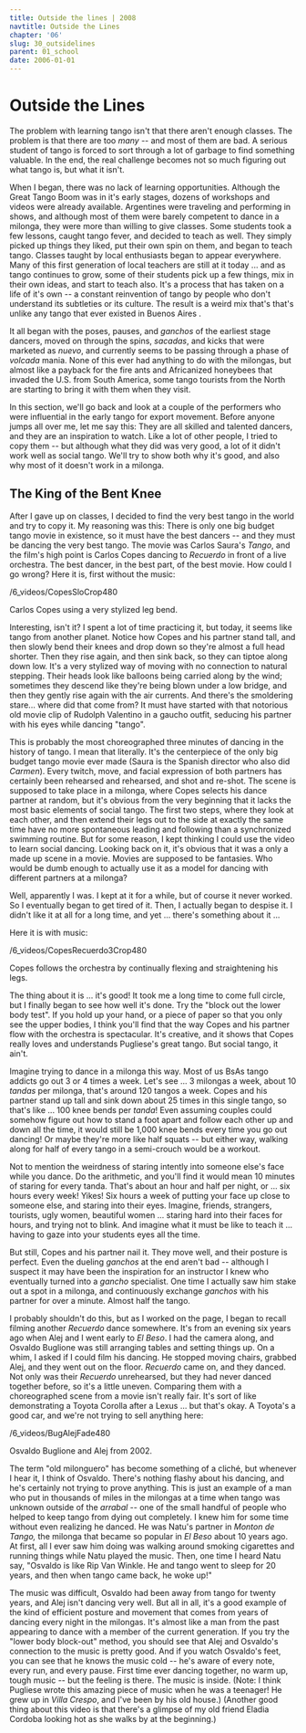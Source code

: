 ```yaml
---
title: Outside the lines | 2008
navtitle: Outside the Lines
chapter: '06'
slug: 30_outsidelines
parent: 01_school
date: 2006-01-01
---
```


# Outside the Lines

The problem with learning tango isn't that there aren't enough classes.
The problem is that there are too _many_ -- and most of them are bad.
A serious student of tango is forced to sort through a lot of garbage to find something valuable.
In the end, the real challenge becomes not so much figuring out what tango is, but what it isn't.

When I began, there was no lack of learning opportunities.
Although the Great Tango Boom was in it's early stages, dozens of workshops and videos were already available.
Argentines were traveling and performing in shows, and although most of them were barely competent to dance in a milonga, they were more than willing to give classes.
Some students took a few lessons, caught tango fever, and decided to teach as well.
They simply picked up things they liked, put their own spin on them, and began to teach tango.
Classes taught by local enthusiasts began to appear everywhere.
Many of this first generation of local teachers are still at it today ... and as tango continues to grow, some of their students pick up a few things, mix in their own ideas, and start to teach also.
It's a process that has taken on a life of it's own -- a constant reinvention of tango by people who don't understand its subtleties or its culture.
The result is a weird mix that's that's unlike any tango that ever existed in Buenos Aires .

It all began with the poses, pauses, and _ganchos_ of the earliest stage dancers, moved on through the spins, _sacadas_, and kicks that were marketed as _nuevo_, and currently seems to be passing through a phase of _volcada_ mania.
None of this ever had anything to do with the milongas, but almost like a payback for the fire ants and Africanized honeybees that invaded the U.S.
from South America, some tango tourists from the North are starting to bring it with them when they visit.

In this section, we'll go back and look at a couple of the performers who were influential in the early tango for export movement.
Before anyone jumps all over me, let me say this: They are all skilled and talented dancers, and they are an inspiration to watch.
Like a lot of other people, I tried to copy them -- but although what they did was very good, a lot of it didn't work well as social tango.
We'll try to show both why it's good, and also why most of it doesn't work in a milonga.

## The King of the Bent Knee

After I gave up on classes, I decided to find the very best tango in the world and try to copy it.
My reasoning was this: There is only one big budget tango movie in existence, so it must have the best dancers -- and they must be dancing the very best tango.
The movie was Carlos Saura's _Tango_, and the film's high point is Carlos Copes dancing to _Recuerdo_ in front of a live orchestra.
The best dancer, in the best part, of the best movie.
How could I go wrong? Here it is, first without the music:

/6_videos/CopesSloCrop480

Carlos Copes using a very stylized leg bend.

Interesting, isn't it?  I spent a lot of time practicing it, but today, it seems like tango from another planet.
Notice how Copes and his partner stand tall, and then slowly bend their knees and drop down so they're almost a full head shorter.
Then they rise again, and then sink back, so they can tiptoe along down low.
It's a very stylized way of moving with no connection to natural stepping.
Their heads look like balloons being carried along by the wind; sometimes they descend like they're being blown under a low bridge, and then they gently rise again with the air currents.
And there's the smoldering stare... where did that come from?  It must have started with that notorious old movie clip of Rudolph Valentino in a gaucho outfit, seducing his partner with his eyes while dancing "tango".

This is probably the most choreographed three minutes of dancing in the history of tango.
I mean that literally.
It's the centerpiece of the only big budget tango movie ever made (Saura is the Spanish director who also did _Carmen_). Every twitch, move, and facial expression of both partners has certainly been rehearsed and rehearsed, and shot and re-shot.
The scene is supposed to take place in a milonga, where Copes selects his dance partner at random, but it's obvious from the very beginning that it lacks the most basic elements of social tango.
The first two steps, where they look at each other, and then extend their legs out to the side at exactly the same time have no more spontaneous leading and following than a synchronized swimming routine.
But for some reason, I kept thinking I could use the video to learn social dancing.
Looking back on it, it's obvious that it was a only a made up scene in a movie.
Movies are supposed to be fantasies.
Who would be dumb enough to actually use it as a model for dancing with different partners at a milonga?

Well, apparently I was.
I kept at it for a while, but of course it never worked.
So I eventually began to get tired of it.
Then, I actually began to despise it.
I didn't like it at all for a long time, and yet ... there's something about it ...

Here it is with music:

/6_videos/CopesRecuerdo3Crop480

Copes follows the orchestra by continually flexing and straightening his legs.

The thing about it is ... it's good! It took me a long time to come full circle, but I finally began to see how well it's done.
Try the "block out the lower body test". If you hold up your hand, or a piece of paper so that you only see the upper bodies, I think you'll find that the way Copes and his partner flow with the orchestra is spectacular.
It's creative, and it shows that Copes really loves and understands Pugliese's great tango.
But social tango, it ain't.

Imagine trying to dance in a milonga this way.
Most of us BsAs tango addicts go out 3 or 4 times a week.
Let's see ... 3 milongas a week, about 10 _tandas_ per milonga, that's around 120 tangos a week.
Copes and his partner stand up tall and sink down about 25 times in this single tango, so that's like ... 100 knee bends per _tanda_! Even assuming couples could somehow figure out how to stand a foot apart and follow each other up and down all the time, it would still be 1,000 knee bends every time you go out dancing! Or maybe they're more like half squats -- but either way, walking along for half of every tango in a semi-crouch would be a workout.

Not to mention the weirdness of staring intently into someone else's face while you dance.
Do the arithmetic, and you'll find it would mean 10 minutes of staring for every tanda.
That's about an hour and half per night, or ... six hours every week! Yikes! Six hours a week of putting your face up close to someone else, and staring into their eyes.
Imagine, friends, strangers, tourists, ugly women, beautiful women ... staring hard into their faces for hours, and trying not to blink.
And imagine what it must be like to teach it ... having to gaze into your students eyes all the time.

But still, Copes and his partner nail it.
They move well, and their posture is perfect.
Even the dueling _ganchos_ at the end aren't bad -- although I suspect it may have been the inspiration for an instructor I knew who eventually turned into a _gancho_ specialist.
One time I actually saw him stake out a spot in a milonga, and continuously exchange _ganchos_ with his partner for over a minute.
Almost half the tango.

I probably shouldn't do this, but as I worked on the page, I began to recall filming another _Recuerdo_ dance somewhere.
It's from an evening six years ago when Alej and I went early to _El Beso_.
I had the camera along, and Osvaldo Buglione was still arranging tables and setting things up.
On a whim, I asked if I could film his dancing.
He stopped moving chairs, grabbed Alej, and they went out on the floor.
_Recuerdo_ came on, and they danced.
Not only was their _Recuerdo_ unrehearsed, but they had never danced together before, so it's a little uneven.
Comparing them with a choreographed scene from a movie isn't really fair.
It's sort of like demonstrating a Toyota Corolla after a Lexus ... but that's okay.
A Toyota's a good car, and we're not trying to sell anything here:

/6_videos/BugAlejFade480

Osvaldo Buglione and Alej from 2002.

The term "old milonguero" has become something of a cliché, but whenever I hear it, I think of Osvaldo.
There's nothing flashy about his dancing, and he's certainly not trying to prove anything.
This is just an example of a man who put in thousands of miles in the milongas at a time when tango was unknown outside of the _arrabal_ -- one of the small handful of people who helped to keep tango from dying out completely.
I knew him for some time without even realizing he danced.
He was Natu's partner in _Monton de Tango,_ the milonga that became so popular in _El Beso_ about 10 years ago.
At first, all I ever saw him doing was walking around smoking cigarettes and running things while Natu played the music.
Then, one time I heard Natu say, "Osvaldo is like Rip Van Winkle.
He and tango went to sleep for 20 years, and then when tango came back, he woke up!"

The music was difficult, Osvaldo had been away from tango for twenty years, and Alej isn't dancing very well.
But all in all, it's a good example of the kind of efficient posture and movement that comes from years of dancing every night in the milongas.
It's almost like a man from the past appearing to dance with a member of the current generation.
If you try the "lower body block-out" method, you should see that Alej and Osvaldo's connection to the music is pretty good.
And if you watch Osvaldo's feet, you can see that he knows the music cold -- he's aware of every note, every run, and every pause.
First time ever dancing together, no warm up, tough music -- but the feeling is there.
The music is inside. (Note: I think Pugliese wrote this amazing piece of music when he was a teenager! He grew up in _Villa Crespo_, and I've been by his old house.) (Another good thing about this video is that there's a glimpse of my old friend Eladia Cordoba looking hot as she walks by at the beginning.)
